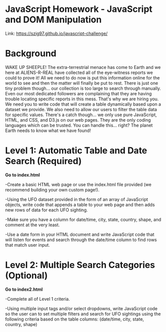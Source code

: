 # JavaScript Homework - JavaScript and DOM Manipulation
Link: https://szig97.github.io/javascript-challenge/

# Background
WAKE UP SHEEPLE! The extra-terrestrial menace has come to Earth and we here at ALIENS-R-REAL have collected all of the eye-witness reports we could to prove it! All we need to do now is put this information online for the world to see and then the matter will finally be put to rest.
There is just one tiny problem though... our collection is too large to search through manually. Even our most dedicated followers are complaining that they are having trouble locating specific reports in this mess.
That's why we are hiring you. We need you to write code that will create a table dynamically based upon a dataset we provide. We also need to allow our users to filter the table data for specific values. There's a catch though... we only use pure JavaScript, HTML, and CSS, and D3.js on our web pages. They are the only coding languages which can be trusted.
You can handle this... right? The planet Earth needs to know what we have found!

# Level 1: Automatic Table and Date Search (Required) 
**Go to index.html**

-Create a basic HTML web page or use the index.html file provided (we recommend building your own custom page!).

-Using the UFO dataset provided in the form of an array of JavaScript objects, write code that appends a table to your web page and then adds new rows of data for each UFO sighting.

-Make sure you have a column for date/time, city, state, country, shape, and comment at the very least.

-Use a date form in your HTML document and write JavaScript code that will listen for events and search through the date/time column to find rows that match user input.

# Level 2: Multiple Search Categories (Optional) 
**Go to index2.html**

-Complete all of Level 1 criteria.

-Using multiple input tags and/or select dropdowns, write JavaScript code so the user can to set multiple filters and search for UFO sightings using the following criteria based on the table columns: (date/time, city, state, country, shape)




